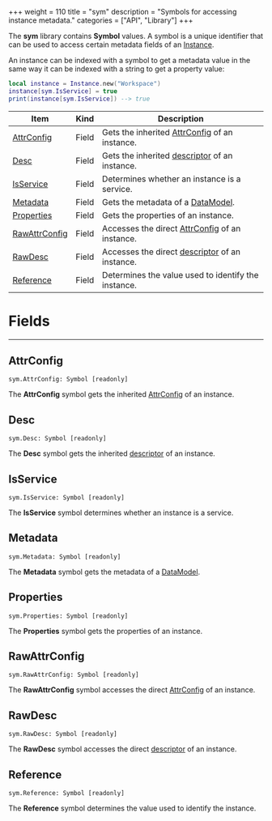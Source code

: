 +++
weight = 110
title = "sym"
description = "Symbols for accessing instance metadata."
categories = ["API", "Library"]
+++

The **sym** library contains **Symbol** values. A symbol is a unique
identifier that can be used to access certain metadata fields of an [Instance](/api/types/Instance).

An instance can be indexed with a symbol to get a metadata value in the same
way it can be indexed with a string to get a property value:

```lua
local instance = Instance.new("Workspace")
instance[sym.IsService] = true
print(instance[sym.IsService]) --> true

```

<div class="api-list one two">

| Item | Kind | Description |
| --- | --- | --- |
| [AttrConfig](#attrconfig) | Field | Gets the inherited [AttrConfig](/api/types/AttrConfig) of an instance. |
| [Desc](#desc) | Field | Gets the inherited [descriptor](/api/types/Desc) of an instance. |
| [IsService](#isservice) | Field | Determines whether an instance is a service. |
| [Metadata](#metadata) | Field | Gets the metadata of a [DataModel](/api/types/DataModel). |
| [Properties](#properties) | Field | Gets the properties of an instance. |
| [RawAttrConfig](#rawattrconfig) | Field | Accesses the direct [AttrConfig](/api/types/AttrConfig) of an instance. |
| [RawDesc](#rawdesc) | Field | Accesses the direct [descriptor](/api/types/Desc) of an instance. |
| [Reference](#reference) | Field | Determines the value used to identify the instance. |

</div>

# Fields

----

## AttrConfig

 `sym.AttrConfig: Symbol [readonly]`

The **AttrConfig** symbol gets the inherited [AttrConfig](/api/types/AttrConfig) of an instance.

## Desc

 `sym.Desc: Symbol [readonly]`

The **Desc** symbol gets the inherited [descriptor](/api/types/Desc)
of an instance.

## IsService

 `sym.IsService: Symbol [readonly]`

The **IsService** symbol determines whether an instance is a service.

## Metadata

 `sym.Metadata: Symbol [readonly]`

The **Metadata** symbol gets the metadata of a [DataModel](/api/types/DataModel).

## Properties

 `sym.Properties: Symbol [readonly]`

The **Properties** symbol gets the properties of an instance.

## RawAttrConfig

 `sym.RawAttrConfig: Symbol [readonly]`

The **RawAttrConfig** symbol accesses the direct [AttrConfig](/api/types/AttrConfig) of an instance.

## RawDesc

 `sym.RawDesc: Symbol [readonly]`

The **RawDesc** symbol accesses the direct [descriptor](/api/types/Desc) of an instance.

## Reference

 `sym.Reference: Symbol [readonly]`

The **Reference** symbol determines the value used to identify the
instance.
